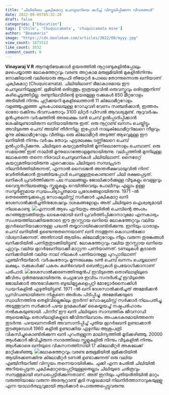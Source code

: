 ```yaml
---
title: "ചിലിയിലെ ചുക്വികമാറ്റ ചെമ്പുഖനിയെ കുറിച്ച് വിസ്മയിപ്പിക്കുന്ന വിവരങ്ങൾ"
date: 2022-08-05T05:32:28
draft: false
categories: ["Education"]
tags: ['Chile', 'Chuquicamata', 'chuquicamata mine']
author: "Beaumaris"
image: "https://cdn.boolokam.com/articles/2022/08/myyy.jpg"
view_count: 1875512
like_count: 3532
comment_count: 0
---
```


**Vinayaraj V R** ആനമുടിയേക്കാൾ ഉയരത്തിൽ നൂറ്റാണ്ടുകളിൽപ്പോലും മഴപെയ്യാത്ത ലോകത്തേറ്റവും വരണ്ട അറ്റകാമ മരുഭൂമിയിൽ മുകളിൽനിന്നും നോക്കിയാൽ വലിയൊരു ആംഫി തീയേറ്റർ പോലെ തോന്നുന്നൊരു ഖനിയാണ് ചുക്വികമാറ്റ (Chuquicamata). ചിലിയിലാണ് ഭീമാകാരമായ ഈ ചെമ്പുഖനിയുള്ളത്. ഭൂമിയിൽ ഒരിടത്തും ഇത്രയളവിൽ ഒരുവസ്തുവും ഒരിടത്തുനിന്ന് കുഴിച്ചെടുത്തിട്ടില്ല. രണ്ടുനിലവീടിന്റെ ഉയരമുള്ള ട്രക്കുകൾ 850 മീറ്ററോളം അടിയിൽ നിന്നും ചുറ്റിക്കയറി മുകളിലെത്താൻ 11 കിലോമീറ്ററോളം വളഞ്ഞുപുളഞ്ഞ ചുരംപോലെയുള്ള റോഡുവഴി വേണം സഞ്ചരിക്കാൻ, ഇത്തരം ഓരോ ട്രക്കിനും ദിവസംതോറും 3100 ലിറ്റർ ഡീസൽ ആവശ്യമുണ്ട്. നൂറുവർഷം മുൻപുതന്നെ വർഷത്തിൽ അരലക്ഷം ടൺ ചെമ്പ് ഉൽപ്പാദിപ്പിക്കാൻ ശേഷിയുണ്ടായിരുന്ന ഖനിയായിരുന്നു ഇത്. ഒരു നൂറ്റാണ്ട് ഖനനം ചെയ്തിട്ടും അവിടുത്തെ ചെമ്പ് അയിര് തീർന്നില്ല. ഇപ്പോൾ നാലുകിലോമീറ്ററിലേറെ നീളവും മൂന്നു കിലോമീറ്ററോളം വീതിയും ഒരു കിലോമീറ്റർ അടുത്ത് ആഴവുമുള്ള ഈ ഖനിയിൽ നിന്നും വർഷം തോറും എട്ടരലക്ഷം ടണ്ണിലേറെ ചെമ്പ് ഉൽപ്പാദിപ്പിക്കുന്നു. ചിലിയുടെ കയറ്റുമതിയിൽ മൂന്നിലൊന്നോളം ചെമ്പാണ്. ഒരു സമയത്ത് ഇത് നാലിൽ മൂന്നുഭാഗത്തോളമുണ്ടായിരുന്നു. വലിപ്പത്തിൽ മുന്നിലുള്ള ലോകത്തെ തന്നെ നിരവധി ചെമ്പുഖനികൾ ചിലിയിലാണ്. നൈട്രേറ്റ് കയറ്റുമതിയായിരുന്നു ഏറെക്കാലം ചിലിയുടെ സമ്പദ്ഘടന നിലനിർത്തിയിരുന്നത്, എന്നാൽ നൈട്രജൻ അന്തരീക്ഷവായുവിൽ നിന്ന് വേർതിരിക്കാൻ തുടങ്ങിയപ്പോൾ ചെമ്പുള്ളതുകൊണ്ടാണ് ചിലി രക്ഷപ്പെട്ടത്. ഖനികൾ പ്രവർത്തിക്കുന്ന പല സ്ഥലങ്ങളും ജോലിക്കാർക്കുള്ള വീടുകളും വെള്ളവും വൈദ്യുതനിലയങ്ങളും സ്കൂളുകളും റെയിൽവെയും പോലീസും എല്ലാം ഉള്ള സമ്പൂർണ്ണമായ സ്വയംപര്യാപ്തതമായ പ്രദേശങ്ങളായിരുന്നു. 1971 -ൽ തെരഞ്ഞെടുക്കപ്പെട്ട സോഷ്യലിസ്റ്റ് സർക്കാർ ചുക്വികമാറ്റ ഖനി ദേശസാൽക്കരിച്ചതിനുശേഷവും ദശകങ്ങളോളം അത് ചിലിയുടെ ഐശ്വര്യമായി നിലകൊണ്ടു. ![](https://cdn.boolokam.com/articles/2022/08/iiiio.jpg)എന്നാൽ ആഴം ഏറിയതും അയിരിൽ ചെമ്പിന്റെ അംശം കുറഞ്ഞുതുടങ്ങിയതും ലാഭകരമായി ഖനി പ്രവർത്തിപ്പിക്കാനാവുമോ എന്നകാര്യം സംശയത്തിലാക്കിയതോടെ ഈ തുറസ്സായ ഖനിയെ ലോകത്തേറ്റവും വലിയ ഭൂഗർഭഖനിയാക്കാനുള്ള പദ്ധതി തയ്യാറായിക്കൊണ്ടിരിക്കുന്നു. ഇനിയും ധാരാളം ചെമ്പ് ഖനിയിൽ ഉണ്ടെന്നുതന്നെയാണ് ഖനി നടത്തുന്ന കൊഡൽക്കോ വിശ്വസിക്കുന്നത്. അതിനായി ആയിരം കിലോമീറ്ററോളം നീളം വരുന്ന തുരങ്കങ്ങൾ ഖനിക്കടിയിൽ പണിതുതുടങ്ങിയിട്ടുണ്ട്. ലോകത്തേറ്റവും വലിയ തുറസ്സായ ഖനിയെ ഏറ്റവും വലിയ ഭൂഗർഭഖനിയാക്കി മാറ്റുന്ന പണിയാണത്. ടണലുകൾ കൂടാതെ ഖനിക്കടിയിൽ വലിയ നാല് നിലകൾ പണിയാനുള്ള പുറപ്പാടിലാണ് എഞ്ചിനീയർമാർ. വർഷംതോറും മൂന്നരലക്ഷം ടൺ ചെമ്പ് ഖനനം ചെയ്യലാണ് ലക്ഷ്യം. ട്രക്കുകൾക്ക് പകരം കൺവെയർ ബെൽറ്റുകൾ ഉപയോഗിക്കാനാണ് പരിപാടി. ![](https://cdn.boolokam.com/articles/2022/08/nnn.webp)ദേശസാൽക്കരണത്തിനുമുൻപ് ഇവിടുത്തെ തൊഴിലാളിലുടെ ജീവിതം ദുരിതമയമായിരുന്നു. ചെഗുവേര ഇവിടം സന്ദർശിച്ച് ഇവിടുത്തെ ജോലിക്കാർ അനുഭവിക്കുന്ന ബുദ്ധിമുട്ടുകളെപ്പറ്റി മോട്ടോർസൈക്കിൾ ഡയറികളിൽ എഴുതിയിട്ടുണ്ട്. 1971 -ൽ ഖനി ദേശസാൽക്കരിച്ചത് അമേരിക്കൻ പ്രസിഡണ്ടായിരുന്ന നിക്സണെ അരിശം പിടിപ്പിച്ചു. അമേരിക്കയുടെ സ്വാധീനത്തിനു തെളിവില്ലെങ്കിലും തുടർന്ന് സോഷ്യലിസ്റ്റ് സർക്കാർ നിലംപതിച്ചു. അടുത്തുവന്ന സർക്കാർ പഴയ ഉടമകൾക്ക് കൈയ്യയച്ച് നഷ്ടപരിഹാരം നൽകുകയുണ്ടായി. പിന്നീട് ഈ ഖനി ചിലിയുടെ സാമ്പത്തിക ജീവനാഡി ആയെങ്കിലും തൊഴിലാളികളുടെ ജീവിതനിലവാരം അപകടകരമായിത്തന്നെ തുടർന്നു. പഴയഖനനരീതി അവസാനിപ്പിച്ച് പുതിയ ഭൂഗർഭഖനി ഉണ്ടാക്കാൻ തുടങ്ങുമ്പോൾ 1960 കളിൽ ഉണ്ടാക്കിയ ഏഴുനില ആശുപത്രി വികസിച്ചുകൊണ്ടിരിക്കുന്ന ഖനി പുറംതള്ളുന്ന മാലിന്യത്തിൽ മൂടിക്കഴിഞ്ഞു. 20000 ആൾക്കാർ ജീവിച്ചിരുന്ന നഗരത്തിലെ സ്കൂളുകളിൽ നിന്നും വീടുകളിൽ നിന്നും ആൾക്കാരെ ഖനിയുടെ വികസനത്തിനായി 17 കിലോമീറ്റർ അകലേക്ക് മാറ്റിക്കഴിഞ്ഞു. ![](https://cdn.boolokam.com/articles/2022/08/yy.jpg)ലോകത്തേറ്റവും വരണ്ട മരുഭൂമിയിൽ ഭൂമിക്കടിയിൽ ആയിരക്കണക്കിനു കിലോമീറ്റർ ടണൽ ഉണ്ടാക്കുന്നത് ഒരു വലിയ എഞ്ചിനീയറിങ്ങ് വിസ്മയം തന്നെയായിരിക്കും. ചുക്കി എന്ന പേരിൽ ചിലിയിൽ അറിയപ്പെടുന്ന ചുക്വികമാറ്റയെപ്പറ്റിയുള്ളതെല്ലാം ചിലിയുടെ ചരിത്രവും സമ്പത്തുമായി ബന്ധപ്പെട്ടിരിക്കുന്നതാണ്. അത് ഇനിയും പുതിയരീതിയിൽ മാറ്റം വരുത്തിയാലേ വരുന്ന അരനൂറ്റാണ്ട് കൂടി സമൃദ്ധമായി നിലനിർത്താനാവുകയുള്ളൂ എന്ന യാഥാർത്ഥ്യവുമായി ആൾക്കാർ പൊരുത്തപ്പെട്ടുവരുന്നു. &nbsp;
